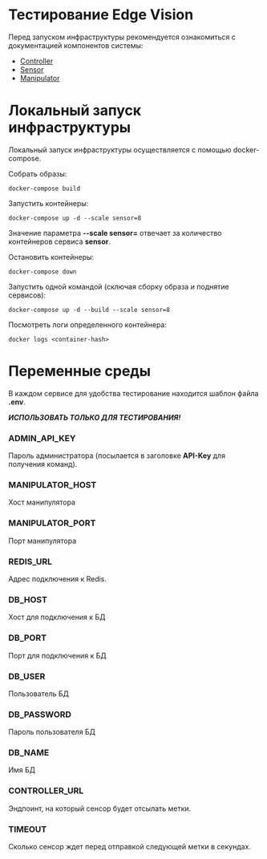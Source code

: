 # Тестирование Edge Vision

Перед запуском инфраструктуры рекомендуется ознакомиться с документацией
компонентов системы:
- [Controller](controller/README.md)
- [Sensor](sensor/README.md)
- [Manipulator](manipulator/README.md)

# Локальный запуск инфраструктуры

Локальный запуск инфраструктуры осуществляется с помощью docker-compose.

Собрать образы:
```commandline
docker-compose build
```

Запустить контейнеры:
```commandline
docker-compose up -d --scale sensor=8
```

Значение параметра **--scale sensor=** отвечает за количество
контейнеров сервиса **sensor**.

Остановить контейнеры:
```commandline
docker-compose down
```

Запустить одной командой (сключая сборку образа и поднятие сервисов):
```commandline
docker-compose up -d --build --scale sensor=8
```

Посмотреть логи определенного контейнера:
```commandline
docker logs <container-hash>
```

# Переменные среды

В каждом сервисе для удобства тестирование находится шаблон файла **.env**.

_**ИСПОЛЬЗОВАТЬ ТОЛЬКО ДЛЯ ТЕСТИРОВАНИЯ!**_

### ADMIN_API_KEY

Пароль администратора (посылается в заголовке **API-Key** для получения
команд).

### MANIPULATOR_HOST

Хост манипулятора

### MANIPULATOR_PORT

Порт манипулятора

### REDIS_URL

Адрес подключения к Redis.

### DB_HOST

Хост для подключения к БД

### DB_PORT

Порт для подключения к БД

### DB_USER

Пользователь БД

### DB_PASSWORD

Пароль пользователя БД

### DB_NAME

Имя БД

### CONTROLLER_URL

Эндпоинт, на который сенсор будет отсылать метки.

### TIMEOUT

Сколько сенсор ждет перед отправкой следующей метки в секундах.
